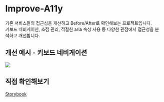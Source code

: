 # Improve-A11y
기존 서비스들의 접근성을 개선하고 Before/After로 확인해보는 프로젝트입니다.</br>
키보드 네비게이션, 초점 관리, 적절한 aria 속성 사용 등 다양한 관점에서 접근성을 분석하고 개선합니다.

## 개선 예시 - 키보드 네비게이션

<img src="/public/naver_all_day.gif" />

## 직접 확인해보기

[Storybook](https://642fc0fd71accfd59b5a459b-thyrcdphiy.chromatic.com/?path=/docs/naver-alldaylist--docs)
